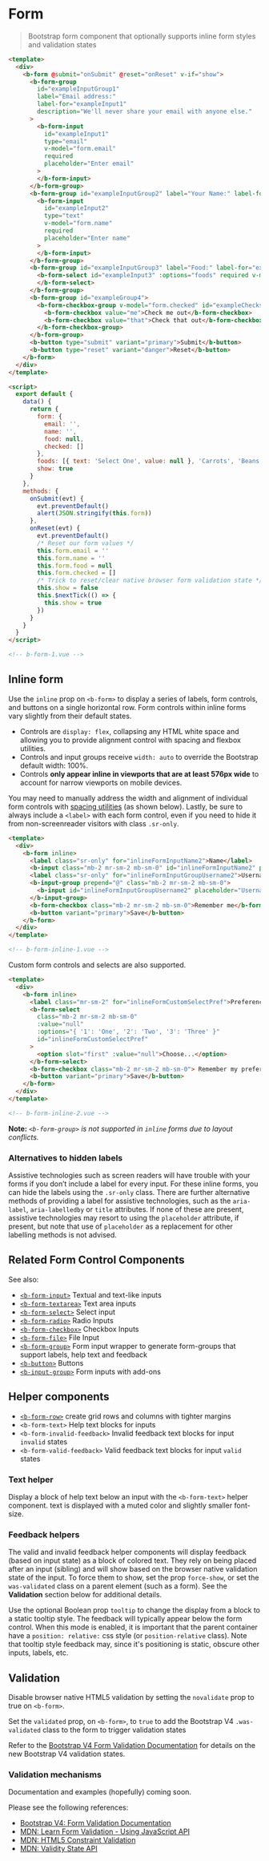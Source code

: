 # Form

> Bootstrap form component that optionally supports inline form styles and validation states

```html
<template>
  <div>
    <b-form @submit="onSubmit" @reset="onReset" v-if="show">
      <b-form-group
        id="exampleInputGroup1"
        label="Email address:"
        label-for="exampleInput1"
        description="We'll never share your email with anyone else."
      >
        <b-form-input
          id="exampleInput1"
          type="email"
          v-model="form.email"
          required
          placeholder="Enter email"
        >
        </b-form-input>
      </b-form-group>
      <b-form-group id="exampleInputGroup2" label="Your Name:" label-for="exampleInput2">
        <b-form-input
          id="exampleInput2"
          type="text"
          v-model="form.name"
          required
          placeholder="Enter name"
        >
        </b-form-input>
      </b-form-group>
      <b-form-group id="exampleInputGroup3" label="Food:" label-for="exampleInput3">
        <b-form-select id="exampleInput3" :options="foods" required v-model="form.food">
        </b-form-select>
      </b-form-group>
      <b-form-group id="exampleGroup4">
        <b-form-checkbox-group v-model="form.checked" id="exampleChecks">
          <b-form-checkbox value="me">Check me out</b-form-checkbox>
          <b-form-checkbox value="that">Check that out</b-form-checkbox>
        </b-form-checkbox-group>
      </b-form-group>
      <b-button type="submit" variant="primary">Submit</b-button>
      <b-button type="reset" variant="danger">Reset</b-button>
    </b-form>
  </div>
</template>

<script>
  export default {
    data() {
      return {
        form: {
          email: '',
          name: '',
          food: null,
          checked: []
        },
        foods: [{ text: 'Select One', value: null }, 'Carrots', 'Beans', 'Tomatoes', 'Corn'],
        show: true
      }
    },
    methods: {
      onSubmit(evt) {
        evt.preventDefault()
        alert(JSON.stringify(this.form))
      },
      onReset(evt) {
        evt.preventDefault()
        /* Reset our form values */
        this.form.email = ''
        this.form.name = ''
        this.form.food = null
        this.form.checked = []
        /* Trick to reset/clear native browser form validation state */
        this.show = false
        this.$nextTick(() => {
          this.show = true
        })
      }
    }
  }
</script>

<!-- b-form-1.vue -->
```

## Inline form

Use the `inline` prop on `<b-form>` to display a series of labels, form controls, and
buttons on a single horizontal row. Form controls within inline forms vary slightly
from their default states.

- Controls are `display: flex`, collapsing any HTML white space and allowing you to provide alignment control with spacing and flexbox utilities.
- Controls and input groups receive `width: auto` to override the Bootstrap default width: 100%.
- Controls **only appear inline in viewports that are at least 576px wide** to account for narrow viewports on mobile devices.

You may need to manually address the width and alignment of individual form controls with
[spacing utilities](/docs/reference/spacing-classes) (as shown below). Lastly, be sure to always
include a `<label>` with each form control, even if you need to hide it from non-screenreader
visitors with class `.sr-only`.

```html
<template>
  <div>
    <b-form inline>
      <label class="sr-only" for="inlineFormInputName2">Name</label>
      <b-input class="mb-2 mr-sm-2 mb-sm-0" id="inlineFormInputName2" placeholder="Jane Doe" />
      <label class="sr-only" for="inlineFormInputGroupUsername2">Username</label>
      <b-input-group prepend="@" class="mb-2 mr-sm-2 mb-sm-0">
        <b-input id="inlineFormInputGroupUsername2" placeholder="Username" />
      </b-input-group>
      <b-form-checkbox class="mb-2 mr-sm-2 mb-sm-0">Remember me</b-form-checkbox>
      <b-button variant="primary">Save</b-button>
    </b-form>
  </div>
</template>

<!-- b-form-inline-1.vue -->
```

Custom form controls and selects are also supported.

```html
<template>
  <div>
    <b-form inline>
      <label class="mr-sm-2" for="inlineFormCustomSelectPref">Preference</label>
      <b-form-select
        class="mb-2 mr-sm-2 mb-sm-0"
        :value="null"
        :options="{ '1': 'One', '2': 'Two', '3': 'Three' }"
        id="inlineFormCustomSelectPref"
      >
        <option slot="first" :value="null">Choose...</option>
      </b-form-select>
      <b-form-checkbox class="mb-2 mr-sm-2 mb-sm-0"> Remember my preference </b-form-checkbox>
      <b-button variant="primary">Save</b-button>
    </b-form>
  </div>
</template>

<!-- b-form-inline-2.vue -->
```

**Note:** _`<b-form-group>` is not supported in `inline` forms due to layout conflicts._

### Alternatives to hidden labels

Assistive technologies such as screen readers will have trouble with your forms if you
don’t include a label for every input. For these inline forms, you can hide the labels
using the `.sr-only` class. There are further alternative methods of providing a label
for assistive technologies, such as the `aria-label`, `aria-labelledby` or `title`
attributes. If none of these are present, assistive technologies may resort to using
the `placeholder` attribute, if present, but note that use of `placeholder` as a
replacement for other labelling methods is not advised.

## Related Form Control Components

See also:

- [`<b-form-input>`](/docs/components/form-input) Textual and text-like inputs
- [`<b-form-textarea>`](/docs/components/form-textarea) Text area inputs
- [`<b-form-select>`](/docs/components/form-select) Select input
- [`<b-form-radio>`](/docs/components/form-radio) Radio Inputs
- [`<b-form-checkbox>`](/docs/components/form-checkbox) Checkbox Inputs
- [`<b-form-file>`](/docs/components/form-file) File Input
- [`<b-form-group>`](/docs/components/form-group) Form input wrapper to generate form-groups that support labels, help text and feedback
- [`<b-button>`](/docs/components/button) Buttons
- [`<b-input-group>`](/docs/components/input-group) Form inputs with add-ons

## Helper components

- [`<b-form-row>`](/docs/components/layout) create grid rows and columns with tighter margins
- `<b-form-text>` Help text blocks for inputs
- `<b-form-invalid-feedback>` Invalid feedback text blocks for input `invalid` states
- `<b-form-valid-feedback>` Valid feedback text blocks for input `valid` states

### Text helper

Display a block of help text below an input with the `<b-form-text>` helper component.
text is displayed with a muted color and slightly smaller font-size.

### Feedback helpers

The valid and invalid feedback helper components will display feedback (based on input state)
as a block of colored text. They rely on being placed after an input (sibling) and will show
based on the browser native validation state of the input. To force them to show,
set the prop `force-show`, or set the `was-validated` class on a parent element (such as a form).
See the **Validation** section below for additional details.

Use the optional Boolean prop `tooltip` to change the display from a
block to a static tooltip style. The feedback will typically appear below the form control.
When this mode is enabled, it is important that the parent container have a
`position: relative:` css style (or `position-relative` class). Note that tooltip style
feedback may, since it's positioning is static, obscure other inputs, labels, etc.

## Validation

Disable browser native HTML5 validation by setting the `novalidate` prop to true
on `<b-form>`.

Set the `validated` prop, on `<b-form>`, to `true` to add the Bootstrap V4 `.was-validated` class
to the form to trigger validation states

Refer to the [Bootstrap V4 Form Validation Documentation](https://getbootstrap.com/docs/4.2/components/forms/#validation)
for details on the new Bootstrap V4 validation states.

### Validation mechanisms

Documentation and examples (hopefully) coming soon.

Please see the following references:

- [Bootstrap V4: Form Validation Documentation](https://getbootstrap.com/docs/4.2/components/forms/#validation)
- [MDN: Learn Form Validation - Using JavaScript API](https://developer.mozilla.org/en-US/docs/Learn/HTML/Forms/Form_validation#Validating_forms_using_JavaScript)
- [MDN: HTML5 Constraint Validation](https://developer.mozilla.org/en-US/docs/Web/Guide/HTML/HTML5/Constraint_validation)
- [MDN: Validity State API](https://developer.mozilla.org/en-US/docs/Web/API/ValidityState)

<!-- Component reference added automatically from component package.json -->
